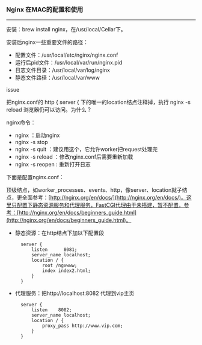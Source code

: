 ### Nginx 在MAC的配置和使用
***

安装：brew install nginx，在/usr/local/Cellar下。

安装后nginx一些重要文件的路径：

* 配置文件：/usr/local/etc/nginx/nginx.conf
* 运行后pid文件：/usr/local/var/run/nginx.pid
* 日志文件目录：/usr/local/var/log/nginx
* 静态文件路径：/usr/local/var/www

issue

把nginx.conf的 http { server { 下的唯一的location结点注释掉，执行 nginx -s reload 浏览器仍可以访问。为什么？

nginx命令：

* nginx ：启动nginx
* nginx -s stop 
* nginx -s quit ：建议用这个，它允许worker把request处理完
* nginx -s reload ：修改nginx.conf后需要重新加载
* nginx -s reopen : 重新打开日志

下面是配置nginx.conf：

顶级结点，如worker_processes、events、http，像server、location就子结点，更全面参考：[http://nginx.org/en/docs/](http://nginx.org/en/docs/)。这里只配置下静态资源服务和代理服务，FastCGI代理由于未搭建，暂不配置，参考：[http://nginx.org/en/docs/beginners_guide.html](http://nginx.org/en/docs/beginners_guide.html)。

* 静态资源：在http结点下加以下配置段
	
		server {	
		 	listen      8081;        
		    server_name localhost;
		    location / {
		        root /ngxwww;
		        index index2.html;
		    }
		}
    
* 代理服务：把http://localhost:8082 代理到vip主页

		server {
		    listen    8082;
		    server_name localhost;
		    location / {
		        proxy_pass http://www.vip.com;
		    }
		}

    
     
     


